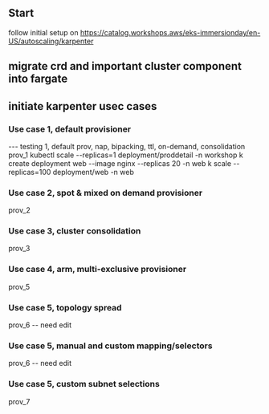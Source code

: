 ## Start
follow initial setup on https://catalog.workshops.aws/eks-immersionday/en-US/autoscaling/karpenter
## migrate crd and important cluster component into fargate
## initiate karpenter usec cases
### Use case 1, default provisioner
--- testing 1, default prov, nap, bipacking, ttl, on-demand, consolidation
prov_1
kubectl scale --replicas=1 deployment/proddetail -n workshop
k create deployment web --image nginx --replicas 20 -n web
k scale --replicas=100 deployment/web -n web
### Use case 2, spot & mixed on demand provisioner
prov_2
### Use case 3, cluster consolidation
prov_3
### Use case 4, arm, multi-exclusive provisioner
prov_5
### Use case 5, topology spread
prov_6 -- need edit
### Use case 5, manual and custom mapping/selectors
prov_6 -- need edit
### Use case 5, custom subnet selections
prov_7
